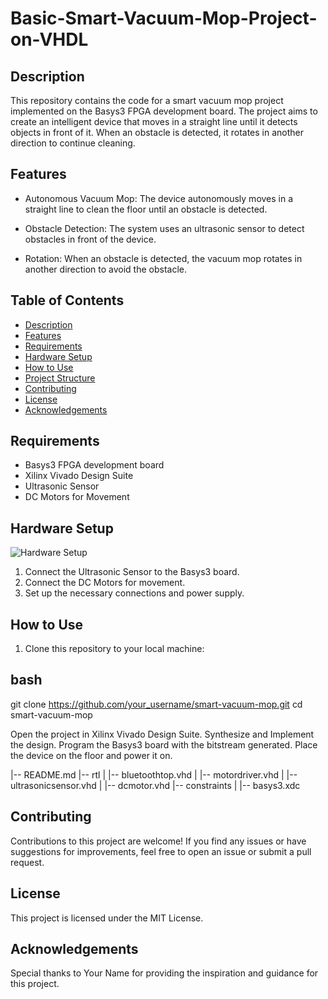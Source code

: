 # Basic-Smart-Vacuum-Mop-Project-on-VHDL

## Description

This repository contains the code for a smart vacuum mop project implemented on the Basys3 FPGA development board. The project aims to create an intelligent device that moves in a straight line until it detects objects in front of it. When an obstacle is detected, it rotates in another direction to continue cleaning.

## Features

- Autonomous Vacuum Mop: The device autonomously moves in a straight line to clean the floor until an obstacle is detected.

- Obstacle Detection: The system uses an ultrasonic sensor to detect obstacles in front of the device.

- Rotation: When an obstacle is detected, the vacuum mop rotates in another direction to avoid the obstacle.

## Table of Contents

- [Description](#description)
- [Features](#features)
- [Requirements](#requirements)
- [Hardware Setup](#hardware-setup)
- [How to Use](#how-to-use)
- [Project Structure](#project-structure)
- [Contributing](#contributing)
- [License](#license)
- [Acknowledgements](#acknowledgements)

## Requirements

- Basys3 FPGA development board
- Xilinx Vivado Design Suite
- Ultrasonic Sensor
- DC Motors for Movement

## Hardware Setup

![Hardware Setup](images/hardware_setup.jpg)

1. Connect the Ultrasonic Sensor to the Basys3 board.
2. Connect the DC Motors for movement.
3. Set up the necessary connections and power supply.

## How to Use

1. Clone this repository to your local machine:

## bash
git clone https://github.com/your_username/smart-vacuum-mop.git
cd smart-vacuum-mop

Open the project in Xilinx Vivado Design Suite.
Synthesize and Implement the design.
Program the Basys3 board with the bitstream generated.
Place the device on the floor and power it on.

|-- README.md
|-- rtl
|   |-- bluetoothtop.vhd
|   |-- motordriver.vhd
|   |-- ultrasonicsensor.vhd
|   |-- dcmotor.vhd
|-- constraints
|   |-- basys3.xdc

## Contributing
Contributions to this project are welcome! If you find any issues or have suggestions for improvements, feel free to open an issue or submit a pull request.

## License
This project is licensed under the MIT License.

## Acknowledgements
Special thanks to Your Name for providing the inspiration and guidance for this project.
